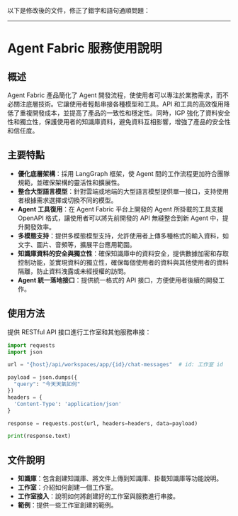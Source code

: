 以下是修改後的文件，修正了錯字和語句通順問題：

---

# Agent Fabric 服務使用說明

## 概述

Agent Fabric 產品簡化了 Agent 開發流程，使使用者可以專注於業務需求，而不必關注底層技術。它讓使用者輕鬆串接各種模型和工具。API 和工具的高效復用降低了重複開發成本，並提高了產品的一致性和穩定性。同時，IGP 強化了資料安全性和獨立性，保護使用者的知識庫資料，避免資料互相影響，增強了產品的安全性和信任度。

## 主要特點

* **優化底層架構**：採用 LangGraph 框架，使 Agent 間的工作流程更加符合團隊規範，並確保架構的靈活性和擴展性。
* **整合大型語言模型**：針對雲端或地端的大型語言模型提供單一接口，支持使用者根據需求選擇或切換不同的模型。
* **Agent 工具復用**：在 Agent Fabric 平台上開發的 Agent 所掛載的工具支援 OpenAPI 格式，讓使用者可以將先前開發的 API 無縫整合到新 Agent 中，提升開發效率。
* **多模態支持**：提供多模態模型支持，允許使用者上傳多種格式的輸入資料，如文字、圖片、音頻等，擴展平台應用範圍。
* **知識庫資料的安全與獨立性**：確保知識庫中的資料安全，提供數據加密和存取控制功能，並實現資料的獨立性，確保每個使用者的資料與其他使用者的資料隔離，防止資料洩露或未經授權的訪問。
* **Agent 統一落地接口**：提供統一格式的 API 接口，方便使用者後續的開發工作。

## 使用方法

提供 RESTful API 接口進行工作室和其他服務串接：

```python
import requests
import json

url = "{host}/api/workspaces/app/{id}/chat-messages"  # id: 工作室 id

payload = json.dumps({
  "query": "今天天氣如何"
})
headers = {
  'Content-Type': 'application/json'
}

response = requests.post(url, headers=headers, data=payload)

print(response.text)
```

## 文件說明

- **知識庫**：包含創建知識庫、將文件上傳到知識庫、掛載知識庫等功能說明。
- **工作室**：介紹如何創建一個工作室。
- **工作室接入**：說明如何將創建好的工作室與服務進行串接。
- **範例**：提供一些工作室創建的範例。
